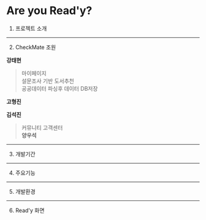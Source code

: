 # Are you Read'y?
1. 프로젝트 소개
---
2. CheckMate 조원

**강태현**
> 마이페이지  
> 설문조사 기반 도서추천  
> 공공데이터 파싱후 데이터 DB저장  

**고형진**

**김석진**
> 커뮤니티
> 고객센터<br>
**양우석**

---
3. 개발기간
---
4. 주요기능
---
5. 개발환경
---
6. Read'y 화면
